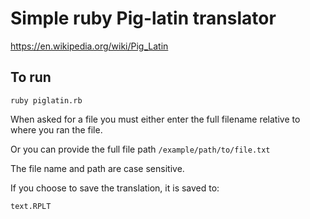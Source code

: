 # Simple ruby  Pig-latin translator

https://en.wikipedia.org/wiki/Pig_Latin

## To run
``
ruby piglatin.rb
``

When asked for a file you must either enter the full filename relative to where you ran the file.

Or you can provide the full file path ```/example/path/to/file.txt```

The file name and path are case sensitive. 

If you choose to save the translation, it is saved to:

``
text.RPLT
``

